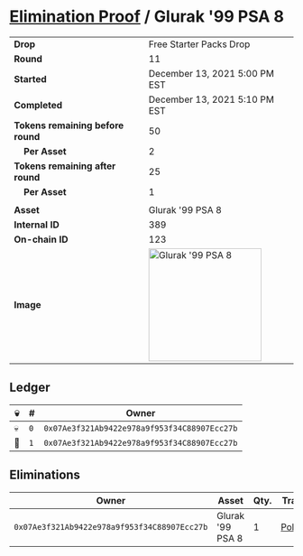 # [Elimination Proof](./readme.md) / Glurak &#039;99 PSA 8

|||
|---|---|
| **Drop** | Free Starter Packs Drop |
| **Round** | 11 |
| **Started** | December 13, 2021 5:00 PM EST |
| **Completed** | December 13, 2021 5:10 PM EST |
| **Tokens remaining before round** | 50 |
| **&nbsp;&nbsp;&nbsp;&nbsp;Per Asset** | 2 |
| **Tokens remaining after round** | 25 |
| **&nbsp;&nbsp;&nbsp;&nbsp;Per Asset** | 1 |
| | |
| **Asset** | Glurak &#039;99 PSA 8 |
| **Internal ID** | 389 |
| **On-chain ID** | 123 |
| **Image** | <img src="https://tcdn.blokpax.com/95048cbb-7e66-4ffd-8437-1b35fa7f821c/9a7dea486da88ad1def0d2dbd55ebbffc6fc4a0dca63c958a62a7a721b655363.jpg" height="200" alt="Glurak &#039;99 PSA 8" /> |

## Ledger

| 💀 | # | Owner |
| --- | --- | --- |
| 💀 | `0` | `0x07Ae3f321Ab9422e978a9f953f34C88907Ecc27b` |
| 👑 | `1` | `0x07Ae3f321Ab9422e978a9f953f34C88907Ecc27b` |


## Eliminations

| Owner | Asset | Qty. | Transaction |
| --- | --- | --- | --- |
| `0x07Ae3f321Ab9422e978a9f953f34C88907Ecc27b` | Glurak '99 PSA 8 | 1 | [Polygonscan](https://polygonscan.com/tx/0xda86a484c8d4250432ce92500454e44a4573be06af80057cafc794b79b0c63ef) |
